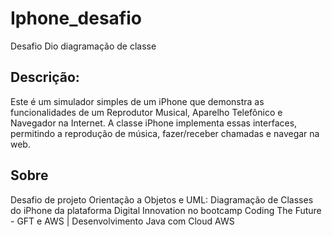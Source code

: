 # Iphone_desafio
Desafio Dio diagramação de classe 


## Descrição:
Este é um simulador simples de um iPhone que demonstra as funcionalidades de um Reprodutor Musical, Aparelho Telefônico e Navegador na Internet. A classe iPhone implementa essas interfaces, permitindo a reprodução de música, fazer/receber chamadas e navegar na web.

## Sobre
Desafio de projeto Orientação a Objetos e UML: Diagramação de Classes do iPhone da plataforma Digital Innovation no bootcamp Coding The Future - GFT e AWS | Desenvolvimento Java com Cloud AWS
